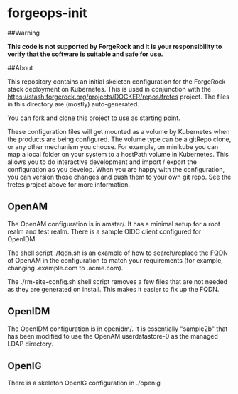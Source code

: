 # forgeops-init

##Warning

**This code is not supported by ForgeRock and it is your responsibility to verify that the software is suitable and safe for use.**

##About

This repository contains an initial skeleton configuration for the ForgeRock stack deployment on Kubernetes.
This is used in conjunction with the https://stash.forgerock.org/projects/DOCKER/repos/fretes project. 
The files in this directory are (mostly) auto-generated.

You can fork and clone this project to use as starting point. 

These configuration files will get mounted as a volume by Kubernetes when the products are being configured. The volume type 
can be a gitRepo clone, or any other mechanism you choose. For example, on minikube you can map a local folder 
on your system to a hostPath volume in Kubernetes. This allows you to do interactive development and import / export the
configuration as you develop. When you are happy with the configuration, you can version those changes and push
them to your own git repo. See the fretes project above for more information.


## OpenAM

The OpenAM configuration is in amster/. It has a minimal setup for a root realm and test realm. There is a sample
OIDC client configured for OpenIDM.

The shell script ./fqdn.sh is an example of how to search/replace the FQDN of OpenAM in the configuration to match
your requirements (for example, changing .example.com to .acme.com).

The ./rm-site-config.sh shell script removes a few files that are not needed as they are generated on install. 
This makes it easier to fix up the FQDN. 

## OpenIDM

The OpenIDM configuration is in openidm/.  It is essentially "sample2b" that has been modified to use the OpenAM
userdatastore-0 as the managed LDAP directory. 

## OpenIG

There is a skeleton OpenIG configuration in ./openig



